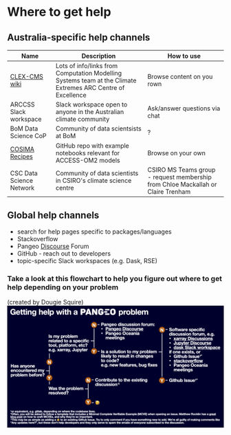 # Where to get help

## Australia-specific help channels
| Name | Description | How to use |
|------|-------------|------|
|[CLEX-CMS wiki](http://climate-cms.wikis.unsw.edu.au/Home) | Lots of info/links from Computation Modelling Systems team at the Climate Extremes ARC Centre of Excellence | Browse content on you rown
| ARCCSS Slack workspace | Slack workspace open to anyone in the Australian climate community | Ask/answer questions via chat
| BoM Data Science CoP | Community of data scientsists at BoM | ? |
| [COSIMA Recipes](https://github.com/COSIMA/cosima-recipes) | GitHub repo with example notebooks relevant for ACCESS-OM2 models | Browse on your own |
| CSC Data Science Network | Community of data scientists in CSIRO's climate science centre | CSIRO MS Teams group - request membership from Chloe Mackallah or Claire Trenham |

## Global help channels
- search for help pages specific to packages/languages
- Stackoverflow
- Pangeo [Discourse](https://discourse.pangeo.io/) Forum
- GitHub - reach out to developers
- topic-specific Slack workspaces (e.g. Dask, RSE)

### Take a look at this flowchart to help you figure out where to get help depending on your problem 
(created by Dougie Squire)
![Help Flowchart](images/help_flowchart.png)